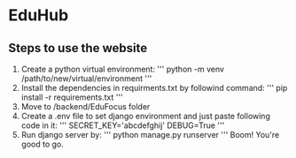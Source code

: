# EduHub

## Steps to use the website
1. Create a python virtual environment:
   '''
   python -m venv /path/to/new/virtual/environment
   '''
2. Install the dependencies in requirments.txt by followind command:
   '''
   pip install -r requirements.txt
   '''
3. Move to /backend/EduFocus folder
4. Create a .env file to set django environment and just paste following code in it:
   '''
   SECRET_KEY='abcdefghij'
   DEBUG=True
   '''
6. Run django server by:
   '''
   python manage.py runserver
   '''
Boom! You're good to go.
